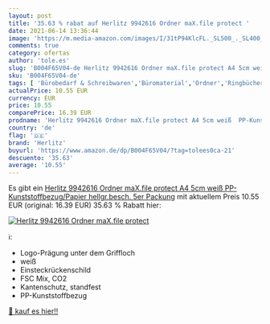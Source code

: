 ```yaml
---
layout: post
title: '35.63 % rabat auf Herlitz 9942616 Ordner maX.file protect '
date: 2021-06-14 13:36:44
image: 'https://m.media-amazon.com/images/I/31tP94KlcFL._SL500_._SL400_.jpg'
comments: true
category: ofertas
author: 'tole.es'
slug: 'B004F65V04-de Herlitz 9942616 Ordner maX.file protect A4 5cm weiß PP-...'
sku: 'B004F65V04-de'
tags: [ 'Bürobedarf & Schreibwaren','Büromaterial','Ordner','Ringbücher','Ringbücher & Zubehör','herlitz', ]
actualPrice: 10.55 EUR
currency: EUR
price: 10.55
comparePrice: 16.39 EUR
prodname: 'Herlitz 9942616 Ordner maX.file protect A4 5cm weiß  PP-Kunststoffbezug/Papier hellgr.besch. 5er Packung'
country: 'de'
flag: '🇩🇪'
brand: 'Herlitz'
buyurl: 'https://www.amazon.de/dp/B004F65V04/?tag=tolees0ca-21'
descuento: '35.63'
average: '10.55'
---
```


Es gibt ein [Herlitz 9942616 Ordner maX.file protect A4 5cm weiß  PP-Kunststoffbezug/Papier hellgr.besch. 5er Packung](https://www.amazon.de/dp/B004F65V04/?tag=tolees0ca-21) mit aktuellem Preis 10.55 EUR (original: 16.39 EUR) 35.63 % Rabatt hier:

[![Herlitz 9942616 Ordner maX.file protect ](https://m.media-amazon.com/images/I/31tP94KlcFL._SL500_._SL400_.jpg)](https://www.amazon.de/dp/B004F65V04/?tag=tolees0ca-21)

ℹ️:

- Logo-Prägung unter dem Griffloch
- weiß
- Einsteckrückenschild
- FSC Mix, CO2
- Kantenschutz, standfest
- PP-Kunststoffbezug

[🛒 kauf es hier!!](https://www.amazon.de/dp/B004F65V04/?tag=tolees0ca-21)
